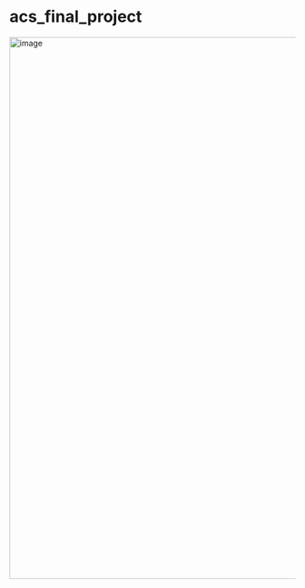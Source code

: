 # acs_final_project


<img width="954" alt="image" src="https://github.com/dineshyuwa/acs_final_project/assets/50295171/ae050b52-d48a-4fcc-989b-ce48136c67b8">



